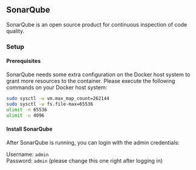 ## SonarQube
SonarQube is an open source product for continuous inspection of code quality.

### Setup
#### Prerequisites
SonarQube needs some extra configuration on the Docker host system to grant more resources to the container. Please execute the following commands on your Docker host system: <br>
```sh
sudo sysctl -w vm.max_map_count=262144
sudo sysctl -w fs.file-max=65536
ulimit -n 65536
ulimit -u 4096
```

#### Install SonarQube
After SonarQube is running, you can login with the admin credentials:

Username: `admin` <br>
Password: `admin` (please change this one right after logging in)